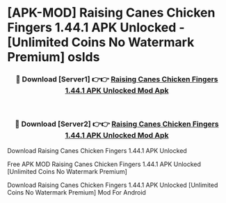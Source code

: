 # [APK-MOD] Raising Canes Chicken Fingers 1.44.1 APK Unlocked - [Unlimited Coins No Watermark Premium] oslds



<div align="center">
<h3>🔴 Download [Server1] 👉👉 <a href="https://momento.my/?title=Raising_Canes_Chicken_Fingers_1.44.1_APK_Unlocked">Raising Canes Chicken Fingers 1.44.1 APK Unlocked Mod Apk</a></h3><br>

<h3>🔴 Download [Server2] 👉👉 <a href="https://momento.my/?title=Raising_Canes_Chicken_Fingers_1.44.1_APK_Unlocked">Raising Canes Chicken Fingers 1.44.1 APK Unlocked Mod Apk</a></h3>
</div>



Download Raising Canes Chicken Fingers 1.44.1 APK Unlocked 

Free APK MOD Raising Canes Chicken Fingers 1.44.1 APK Unlocked [Unlimited Coins No Watermark Premium]

Download Raising Canes Chicken Fingers 1.44.1 APK Unlocked [Unlimited Coins No Watermark Premium] Mod For Android
